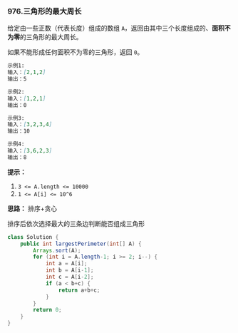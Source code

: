 ### 976.三角形的最大周长

给定由一些正数（代表长度）组成的数组 `A`，返回由其中三个长度组成的、**面积不为零**的三角形的最大周长。

如果不能形成任何面积不为零的三角形，返回 `0`。

``` markdown
示例1:
输入：[2,1,2]
输出：5

示例2:
输入：[1,2,1]
输出：0

示例3:
输入：[3,2,3,4]
输出：10

示例4:
输入：[3,6,2,3]
输出：8
```

**提示：**

1. `3 <= A.length <= 10000`
2. `1 <= A[i] <= 10^6`



**思路：** 排序+贪心

排序后依次选择最大的三条边判断能否组成三角形

``` java
class Solution {
    public int largestPerimeter(int[] A) {
        Arrays.sort(A);
        for (int i = A.length-1; i >= 2; i--) {
            int a = A[i];
            int b = A[i-1];
            int c = A[i-2];
            if (a < b+c) {
                return a+b+c;
            }
        }
        return 0;
    }
}
```

